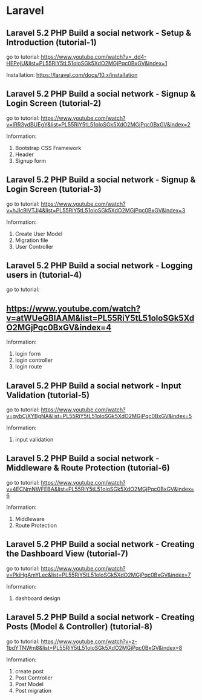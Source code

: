 # Laravel

## Laravel 5.2 PHP Build a social network - Setup & Introduction (tutorial-1)

go to tutorial:
https://www.youtube.com/watch?v=_dd4-HEPejU&list=PL55RiY5tL51oloSGk5XdO2MGjPqc0BxGV&index=1

Installation:
https://laravel.com/docs/10.x/installation

## Laravel 5.2 PHP Build a social network - Signup & Login Screen (tutorial-2)

go to tutorial:
https://www.youtube.com/watch?v=IRR3ydBUEgY&list=PL55RiY5tL51oloSGk5XdO2MGjPqc0BxGV&index=2

Information:

1. Bootstrap CSS Framework
2. Header
3. Signup form

## Laravel 5.2 PHP Build a social network - Signup & Login Screen (tutorial-3)

go to tutorial:
https://www.youtube.com/watch?v=hJIc9lVTJj4&list=PL55RiY5tL51oloSGk5XdO2MGjPqc0BxGV&index=3

Information:

1. Create User Model
2. Migration file
3. User Controller

## Laravel 5.2 PHP Build a social network - Logging users in (tutorial-4)

go to tutorial:

## https://www.youtube.com/watch?v=atWUeGBIAAM&list=PL55RiY5tL51oloSGk5XdO2MGjPqc0BxGV&index=4

Information:

1. login form
2. login controller
3. login route

## Laravel 5.2 PHP Build a social network - Input Validation (tutorial-5)

go to tutorial:
https://www.youtube.com/watch?v=gybCjXYBgNA&list=PL55RiY5tL51oloSGk5XdO2MGjPqc0BxGV&index=5

Information:

1. input validation

## Laravel 5.2 PHP Build a social network - Middleware & Route Protection (tutorial-6)

go to tutorial:
https://www.youtube.com/watch?v=4ECNmNWFEBA&list=PL55RiY5tL51oloSGk5XdO2MGjPqc0BxGV&index=6

Information:

1. Middleware
2. Route Protection

## Laravel 5.2 PHP Build a social network - Creating the Dashboard View (tutorial-7)

go to tutorial:
https://www.youtube.com/watch?v=PkiHgAmYLec&list=PL55RiY5tL51oloSGk5XdO2MGjPqc0BxGV&index=7

Information:

1. dashboard design

## Laravel 5.2 PHP Build a social network - Creating Posts (Model & Controller) (tutorial-8)

go to tutorial:
https://www.youtube.com/watch?v=z-1bdYTNWm8&list=PL55RiY5tL51oloSGk5XdO2MGjPqc0BxGV&index=8

Information:

1. create post
2. Post Controller
3. Post Model
4. Post migration
